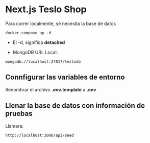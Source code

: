 # Next.js Teslo Shop

Para correr localmente, se necesita la base de datos

```
docker-compose up -d
```

- El -d, significa **detached**

- MongoDB URL Local:

```
mongodb://localhost:27017/teslodb
```

## Connfigurar las variables de entorno

Renombrar el archivo **.env.template** a **.env**

## Llenar la base de datos con información de pruebas

Llamara:

```
http://localhost:3000/api/seed
```
